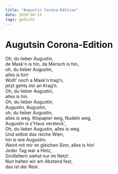 ```yaml
---
title: "Augustin Corona-Edition"
date: 2020-04-11
tags: gedicht
---
```

# Augutsin Corona-Edition

Oh, du lieber Augustin,  
de Mask'n is hin, da Mensch is hin,  
oh, du lieber Augustin,  
alles is hin!  
Wollt’ noch a Mask'n trag’n,  
jetzt gehts mir an Krag’n.  
Oh, du lieber Augustin,  
alles is hin.     
Oh, du lieber Augustin,  
Augustin, Augustin,  
oh, du lieber Augustin,  
alles is weg.  Klopapier weg, Nudeln weg,  
Augustin is z'Haus versteck',  
Oh, du lieber Augustin,  alles is weg.  
Und selbst das reiche Wien,  
hin is wie Augustin;  
Weint mit mir im gleichen Sinn,  alles is hin!  
Jeder Tag war a Hetz,  
Großeltern siehst nur im Netz!  
Nun halten wir am Abstand fest,  
das ist der Rest.
